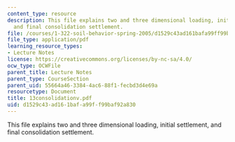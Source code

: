 ```yaml
---
content_type: resource
description: This file explains two and three dimensional loading, initial settlement,
  and final consolidation settlement.
file: /courses/1-322-soil-behavior-spring-2005/d1529c43ad161bafa99ff99baf92a830_13consolidationv.pdf
file_type: application/pdf
learning_resource_types:
- Lecture Notes
license: https://creativecommons.org/licenses/by-nc-sa/4.0/
ocw_type: OCWFile
parent_title: Lecture Notes
parent_type: CourseSection
parent_uid: 55664a46-3384-4ac6-88f1-fecbd3d4e69a
resourcetype: Document
title: 13consolidationv.pdf
uid: d1529c43-ad16-1baf-a99f-f99baf92a830
---
```

This file explains two and three dimensional loading, initial settlement, and final consolidation settlement.